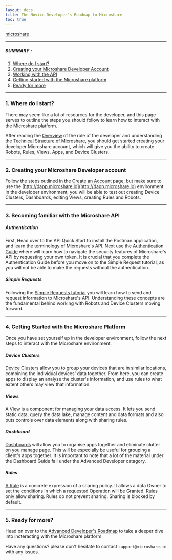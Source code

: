 ```yaml
---
layout: docs
title: The Novice Developer's Roadmap to Microshare
toc: true
---
```


[microshare](https://microshare.io)

---------------------------------------

##### SUMMARY : 

1. [Where do I start?](./#1-where-do-i-start)
2. [Creating your Microshare Developer Account](./#2-creating-your-microshare-developer-account)
3. [Working with the API](./#3-becoming-familiar-with-the-microshare-api)
4. [Getting started with the Microshare platform](./#4-getting-started-with-the-microshare-platform)
5. [Ready for more](./#5-ready-for-more)

---------------------------------------

### 1. Where do I start?
There may seem like a lot of resources for the developer, and this page serves to outline the steps you should follow to learn how to interact with the Microshare platform. 

After reading the [Overview](/docs/2/technical/quick-start/overview/) of the role of the developer and understanding the [Technical Structure of Microshare](/docs/2/technical/quick-start-microshare-technical-structure), you should get started creating your developer Microshare account, which will give you the ability to create Robots, Rules, Views, Apps, and Device Clusters.

---------------------------------------

### 2. Creating your Microshare Developer account

Follow the steps outlined in the [Create an Account](/docs/2/general-user/quick-start/create-an-account/) page, but make sure to use the [http://dapp.microshare.io](http://dapp.microshare.io) environment. In the developer environment, you will be able to test out creating Device Clusters, Dashboards, editing Views, creating Rules and Robots. 

---------------------------------------

### 3. Becoming familiar with the Microshare API

##### Authentication

First, Head over to the API Quick Start to install the Postman application, and learn the terminology of Microshare's API. Next
use the [Authentication Guide](/docs/2/technical/api/authentication/) where will learn how to navigate the security features of Microshare's API by requesting your own token. It is crucial that you complete the Authentication Guide before you move on to the Simple Request tutorial, as you will not be able to make the requests without the authentication.

##### Simple Requests

Following the [Simple Requests tutorial](/docs/2/technical/api/simple-requests/) you will learn how to send and request information to Microshare's API. Understanding these concepts are the fundamental behind working with Robots and Device Clusters moving forward. 

---------------------------------------

### 4. Getting Started with the Microshare Platform

Once you have set yourself up in the developer environment, follow the next steps to interact with the Microshare environment.

##### Device Clusters

[Device Clusters](/docs/2/technical/microshare-platform/device-cluster-guide/) allow you to group your devices that are in similar locations, combining the individual devices' data together. From here, you can create apps to display an analyse the cluster's information, and use rules to what extent others may view that information. 

##### Views

[A View](/docs/2/technical/microshare-platform/views-guide/) is a component for managing your data access. It lets you send static data, query the data lake, manage content and data formats and also puts controls over data elements along with sharing rules. 

##### Dashboard

[Dashboards](/docs/2/technical/microshare-platform/dashboard-guide/) will allow you to organise apps together and eliminate clutter on you manage page. This will be especially be useful for grouping a client's apps together. It is important to note that a lot of the material under the Dashboard Guide fall under the Advanced Developer catagory. 

##### Rules 

[A Rule](/docs/2/technical/microshare-platform/rules-guide/) is a concrete expression of a sharing policy. It allows a data Owner to set the conditions in which a requested Operation will be Granted. Rules only allow sharing. Rules do not prevent sharing. Sharing is blocked by default.

---------------------------------------


### 5. Ready for more?

Head on over to the [Advanced Developer's Roadmap](/docs/2/technical/quick-start/advanced-dev-roadmap/) to take a deeper dive into incteracting with the Microshare platform.

Have any questions? please don't hesitate to contact `support@microshare.io` with any issues. 



